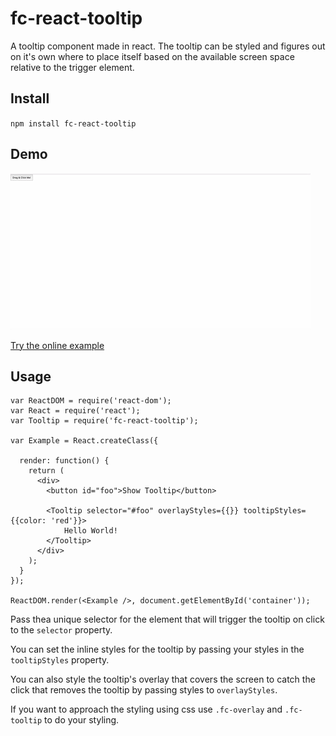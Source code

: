 # fc-react-tooltip

A tooltip component made in react.
The tooltip can be styled and figures out on it's own where to place itself 
based on the available screen space relative to the trigger element.

## Install
`npm install fc-react-tooltip`

## Demo

![Demo](https://github.com/fChristenson/fc-react-tooltip/blob/master/demo.gif)

[Try the online example](https://fchristenson.github.io/fc-react-tooltip/)
## Usage

```
var ReactDOM = require('react-dom');
var React = require('react');
var Tooltip = require('fc-react-tooltip');

var Example = React.createClass({

  render: function() {
    return (
      <div>
        <button id="foo">Show Tooltip</button>
        
        <Tooltip selector="#foo" overlayStyles={{}} tooltipStyles={{color: 'red'}}>
            Hello World!
        </Tooltip>
      </div>
    );
  }
});

ReactDOM.render(<Example />, document.getElementById('container'));
```
Pass thea unique selector for the element that will trigger the tooltip on click to the `selector` property.

You can set the inline styles for the tooltip by passing your styles in the `tooltipStyles` property.

You can also style the tooltip's overlay that covers the screen to catch the click that removes the tooltip by
passing styles to `overlayStyles`.

If you want to approach the styling using css use `.fc-overlay` and `.fc-tooltip` to do your styling.
